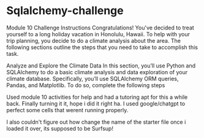 # Sqlalchemy-challenge
Module 10 Challenge
Instructions
Congratulations! You've decided to treat yourself to a long holiday vacation in Honolulu, Hawaii. To help with your trip planning, you decide to do a climate analysis about the area. The following sections outline the steps that you need to take to accomplish this task.

Analyze and Explore the Climate Data
In this section, you’ll use Python and SQLAlchemy to do a basic climate analysis and data exploration of your climate database. Specifically, you’ll use SQLAlchemy ORM queries, Pandas, and Matplotlib. To do so, complete the following steps


Used module 10 activities for help and had a tutoring apt for this a while back. Finally turning it it, hope i did it right ha. I used google/chatgpt to perfect some cells that werent running properly.

I also couldn't figure out how change the name of the starter file once i loaded it over, its supposed to be Surfsup!
